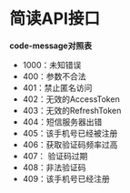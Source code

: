 # 简读API接口

**code-message对照表**

- 1000：未知错误
- 400：参数不合法
- 401：禁止匿名访问
- 402：无效的AccessToken
- 403：无效的RefreshToken
- 404：短信服务器出错
- 405：该手机号已经被注册
- 406：获取验证码频率过高
- 407： 验证码过期
- 408：非法验证码
- 409：该手机号已经注册